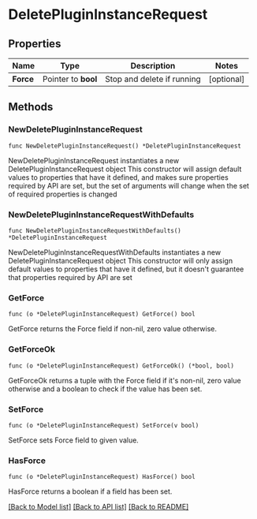 # DeletePluginInstanceRequest

## Properties

Name | Type | Description | Notes
------------ | ------------- | ------------- | -------------
**Force** | Pointer to **bool** | Stop and delete if running | [optional] 

## Methods

### NewDeletePluginInstanceRequest

`func NewDeletePluginInstanceRequest() *DeletePluginInstanceRequest`

NewDeletePluginInstanceRequest instantiates a new DeletePluginInstanceRequest object
This constructor will assign default values to properties that have it defined,
and makes sure properties required by API are set, but the set of arguments
will change when the set of required properties is changed

### NewDeletePluginInstanceRequestWithDefaults

`func NewDeletePluginInstanceRequestWithDefaults() *DeletePluginInstanceRequest`

NewDeletePluginInstanceRequestWithDefaults instantiates a new DeletePluginInstanceRequest object
This constructor will only assign default values to properties that have it defined,
but it doesn't guarantee that properties required by API are set

### GetForce

`func (o *DeletePluginInstanceRequest) GetForce() bool`

GetForce returns the Force field if non-nil, zero value otherwise.

### GetForceOk

`func (o *DeletePluginInstanceRequest) GetForceOk() (*bool, bool)`

GetForceOk returns a tuple with the Force field if it's non-nil, zero value otherwise
and a boolean to check if the value has been set.

### SetForce

`func (o *DeletePluginInstanceRequest) SetForce(v bool)`

SetForce sets Force field to given value.

### HasForce

`func (o *DeletePluginInstanceRequest) HasForce() bool`

HasForce returns a boolean if a field has been set.


[[Back to Model list]](../README.md#documentation-for-models) [[Back to API list]](../README.md#documentation-for-api-endpoints) [[Back to README]](../README.md)


